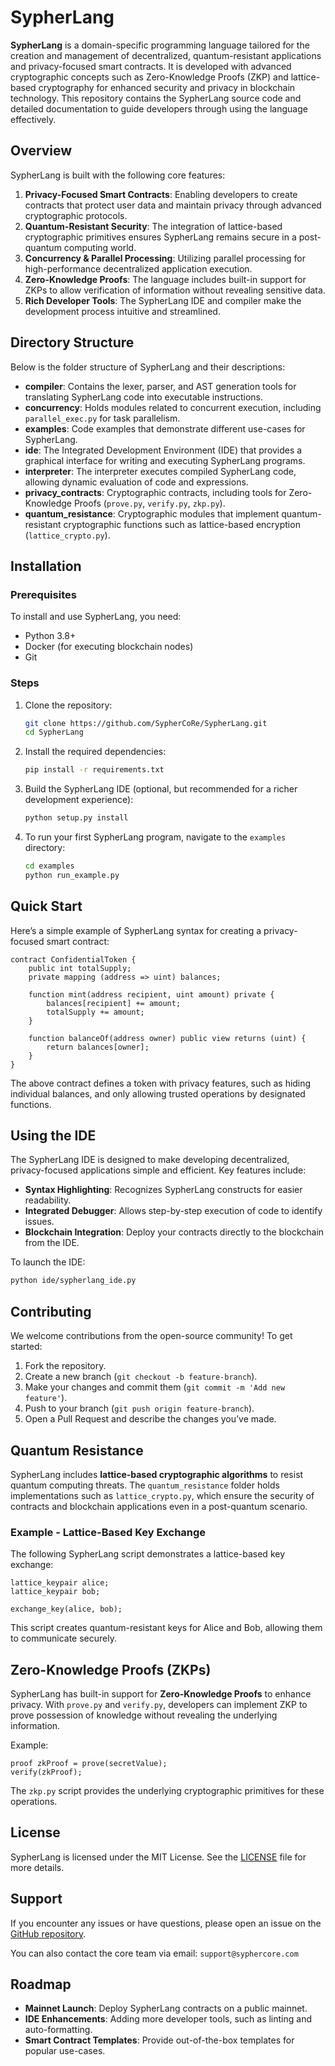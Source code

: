 # SypherLang

**SypherLang** is a domain-specific programming language tailored for the creation and management of decentralized, quantum-resistant applications and privacy-focused smart contracts. It is developed with advanced cryptographic concepts such as Zero-Knowledge Proofs (ZKP) and lattice-based cryptography for enhanced security and privacy in blockchain technology. This repository contains the SypherLang source code and detailed documentation to guide developers through using the language effectively.

## Overview

SypherLang is built with the following core features:

1. **Privacy-Focused Smart Contracts**: Enabling developers to create contracts that protect user data and maintain privacy through advanced cryptographic protocols.
2. **Quantum-Resistant Security**: The integration of lattice-based cryptographic primitives ensures SypherLang remains secure in a post-quantum computing world.
3. **Concurrency & Parallel Processing**: Utilizing parallel processing for high-performance decentralized application execution.
4. **Zero-Knowledge Proofs**: The language includes built-in support for ZKPs to allow verification of information without revealing sensitive data.
5. **Rich Developer Tools**: The SypherLang IDE and compiler make the development process intuitive and streamlined.

## Directory Structure

Below is the folder structure of SypherLang and their descriptions:

- **compiler**: Contains the lexer, parser, and AST generation tools for translating SypherLang code into executable instructions.
- **concurrency**: Holds modules related to concurrent execution, including `parallel_exec.py` for task parallelism.
- **examples**: Code examples that demonstrate different use-cases for SypherLang.
- **ide**: The Integrated Development Environment (IDE) that provides a graphical interface for writing and executing SypherLang programs.
- **interpreter**: The interpreter executes compiled SypherLang code, allowing dynamic evaluation of code and expressions.
- **privacy_contracts**: Cryptographic contracts, including tools for Zero-Knowledge Proofs (`prove.py`, `verify.py`, `zkp.py`).
- **quantum_resistance**: Cryptographic modules that implement quantum-resistant cryptographic functions such as lattice-based encryption (`lattice_crypto.py`).

## Installation

### Prerequisites

To install and use SypherLang, you need:

- Python 3.8+
- Docker (for executing blockchain nodes)
- Git

### Steps

1. Clone the repository:
   ```bash
   git clone https://github.com/SypherCoRe/SypherLang.git
   cd SypherLang
   ```

2. Install the required dependencies:
   ```bash
   pip install -r requirements.txt
   ```

3. Build the SypherLang IDE (optional, but recommended for a richer development experience):
   ```bash
   python setup.py install
   ```

4. To run your first SypherLang program, navigate to the `examples` directory:
   ```bash
   cd examples
   python run_example.py
   ```

## Quick Start

Here’s a simple example of SypherLang syntax for creating a privacy-focused smart contract:

```sypher
contract ConfidentialToken {
    public int totalSupply;
    private mapping (address => uint) balances;

    function mint(address recipient, uint amount) private {
        balances[recipient] += amount;
        totalSupply += amount;
    }

    function balanceOf(address owner) public view returns (uint) {
        return balances[owner];
    }
}
```

The above contract defines a token with privacy features, such as hiding individual balances, and only allowing trusted operations by designated functions.

## Using the IDE

The SypherLang IDE is designed to make developing decentralized, privacy-focused applications simple and efficient. Key features include:

- **Syntax Highlighting**: Recognizes SypherLang constructs for easier readability.
- **Integrated Debugger**: Allows step-by-step execution of code to identify issues.
- **Blockchain Integration**: Deploy your contracts directly to the blockchain from the IDE.

To launch the IDE:
```bash
python ide/sypherlang_ide.py
```

## Contributing

We welcome contributions from the open-source community! To get started:

1. Fork the repository.
2. Create a new branch (`git checkout -b feature-branch`).
3. Make your changes and commit them (`git commit -m 'Add new feature'`).
4. Push to your branch (`git push origin feature-branch`).
5. Open a Pull Request and describe the changes you’ve made.

## Quantum Resistance

SypherLang includes **lattice-based cryptographic algorithms** to resist quantum computing threats. The `quantum_resistance` folder holds implementations such as `lattice_crypto.py`, which ensure the security of contracts and blockchain applications even in a post-quantum scenario.

### Example - Lattice-Based Key Exchange

The following SypherLang script demonstrates a lattice-based key exchange:

```sypher
lattice_keypair alice;
lattice_keypair bob;

exchange_key(alice, bob);
```

This script creates quantum-resistant keys for Alice and Bob, allowing them to communicate securely.

## Zero-Knowledge Proofs (ZKPs)

SypherLang has built-in support for **Zero-Knowledge Proofs** to enhance privacy. With `prove.py` and `verify.py`, developers can implement ZKP to prove possession of knowledge without revealing the underlying information.

Example:
```sypher
proof zkProof = prove(secretValue);
verify(zkProof);
```

The `zkp.py` script provides the underlying cryptographic primitives for these operations.

## License

SypherLang is licensed under the MIT License. See the [LICENSE](./LICENSE) file for more details.

## Support

If you encounter any issues or have questions, please open an issue on the [GitHub repository](https://github.com/SypherCoRe/SypherLang/issues).

You can also contact the core team via email: `support@syphercore.com`

## Roadmap

- **Mainnet Launch**: Deploy SypherLang contracts on a public mainnet.
- **IDE Enhancements**: Adding more developer tools, such as linting and auto-formatting.
- **Smart Contract Templates**: Provide out-of-the-box templates for popular use-cases.

